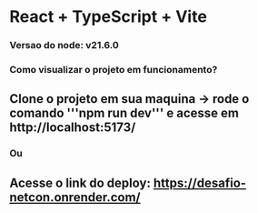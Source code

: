 # React + TypeScript + Vite

### Versao do node: v21.6.0

### Como visualizar o projeto em funcionamento?
## Clone o projeto em sua maquina -> rode o comando '''npm run dev''' e acesse em http://localhost:5173/
### Ou
## Acesse o link do deploy: https://desafio-netcon.onrender.com/

